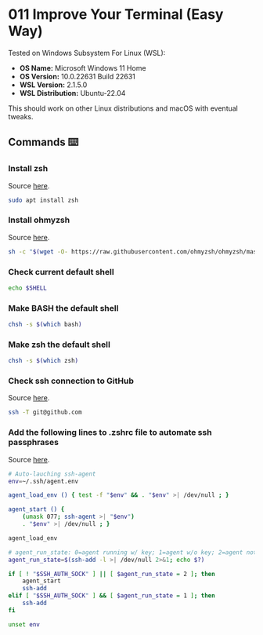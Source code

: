# 011 Improve Your Terminal (Easy Way)

Tested on Windows Subsystem For Linux (WSL):
- **OS Name:** Microsoft Windows 11 Home
- **OS Version:** 10.0.22631 Build 22631
- **WSL Version:** 2.1.5.0
- **WSL Distribution:** Ubuntu-22.04

This should work on other Linux distributions and macOS with eventual tweaks.

## Commands ⌨️

### Install zsh
Source [here](https://github.com/ohmyzsh/ohmyzsh/wiki/Installing-ZSH).

```bash
sudo apt install zsh
```

### Install ohmyzsh
Source [here](https://github.com/ohmyzsh/ohmyzsh).

```bash
sh -c "$(wget -O- https://raw.githubusercontent.com/ohmyzsh/ohmyzsh/master/tools/install.sh)"
```

### Check current default shell

```bash
echo $SHELL
```

### Make BASH the default shell

```bash
chsh -s $(which bash)
```

### Make zsh the default shell

```bash
chsh -s $(which zsh)
```

### Check ssh connection to GitHub
Source [here](https://docs.github.com/en/authentication/connecting-to-github-with-ssh/testing-your-ssh-connection).

```bash
ssh -T git@github.com
```

### Add the following lines to .zshrc file to automate ssh passphrases
Source [here](https://docs.github.com/en/authentication/connecting-to-github-with-ssh/working-with-ssh-key-passphrases).

```bash
# Auto-lauching ssh-agent
env=~/.ssh/agent.env

agent_load_env () { test -f "$env" && . "$env" >| /dev/null ; }

agent_start () {
    (umask 077; ssh-agent >| "$env")
    . "$env" >| /dev/null ; }

agent_load_env

# agent_run_state: 0=agent running w/ key; 1=agent w/o key; 2=agent not running
agent_run_state=$(ssh-add -l >| /dev/null 2>&1; echo $?)

if [ ! "$SSH_AUTH_SOCK" ] || [ $agent_run_state = 2 ]; then
    agent_start
    ssh-add
elif [ "$SSH_AUTH_SOCK" ] && [ $agent_run_state = 1 ]; then
    ssh-add
fi

unset env
```
